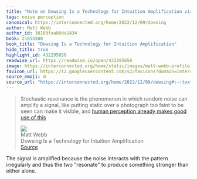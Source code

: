 ```yaml
---
title: "Note on Dowsing Is a Technology for Intuition Amplification via Matt Webb"
tags: noise perception
canonical: https://interconnected.org/home/2022/12/09/dowsing
author: Matt Webb
author_id: 36103faa86da1434
book: 21855580
book_title: "Dowsing Is a Technology for Intuition Amplification"
hide_title: true
highlight_id: 432295650
readwise_url: https://readwise.io/open/432295650
image: https://interconnected.org/home/static/images/matt-webb-profile-square-small.jpg?v=1
favicon_url: https://s2.googleusercontent.com/s2/favicons?domain=interconnected.org
source_emoji: 🌐
source_url: "https://interconnected.org/home/2022/12/09/dowsing#:~:text=Stochastic%20resonance%20is,%28https%3A%2F%2Finterconnected.org%2Fhome%2F2020%2F12%2F15%2Fomens%29"
---
```


> Stochastic resonance is the phenomenon in which random noise can amplify a signal, like putting static over a photograph too faint to be seen can make it visible, and [human perception already makes good use of this](https://interconnected.org/home/2020/12/15/omens)
> <div class="quoteback-footer"><div class="quoteback-avatar"><img class="mini-favicon" src="https://s2.googleusercontent.com/s2/favicons?domain=interconnected.org"></div><div class="quoteback-metadata"><div class="metadata-inner"><span style="display:none">FROM:</span><div aria-label="Matt Webb" class="quoteback-author"> Matt Webb</div><div aria-label="Dowsing Is a Technology for Intuition Amplification" class="quoteback-title"> Dowsing Is a Technology for Intuition Amplification</div></div></div><div class="quoteback-backlink"><a target="_blank" aria-label="go to the full text of this quotation" rel="noopener" href="https://interconnected.org/home/2022/12/09/dowsing#:~:text=Stochastic%20resonance%20is,%28https%3A%2F%2Finterconnected.org%2Fhome%2F2020%2F12%2F15%2Fomens%29" class="quoteback-arrow"> Source</a></div></div>

The signal is amplified because the noise interacts with the pattern irregularly and thus the two "resonate" to produce something stronger than either alone.